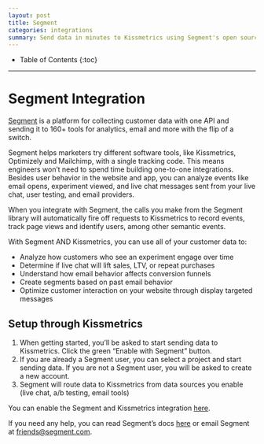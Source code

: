```yaml
---
layout: post
title: Segment
categories: integrations
summary: Send data in minutes to Kissmetrics using Segment's open source libraries
---
```

* Table of Contents
{:toc}
* * *

# Segment Integration

[Segment](https://segment.com/?utm_source=kissmetrics.com&utm_medium=docs&utm_campaign=partners) is a platform for collecting customer data with one API and sending it to 160+ tools for analytics, email and more with the flip of a switch.

Segment helps marketers try different software tools, like Kissmetrics, Optimizely and Mailchimp, with a single tracking code. This means engineers won’t need to spend time building one-to-one integrations. Besides user behavior in the website and app, you can analyze events like email opens, experiment viewed, and live chat messages sent from your live chat, user testing, and email providers.

When you integrate with Segment, the calls you make from the Segment library will automatically fire off requests to Kissmetrics to record events, track page views and identify users, among other semantic events.

With Segment AND Kissmetrics, you can use all of your customer data to:
 - Analyze how customers who see an experiment engage over time
 - Determine if live chat will lift sales, LTV, or repeat purchases
 - Understand how email behavior affects conversion funnels
 - Create segments based on past email behavior
 - Optimize customer interaction on your website through display targeted messages

## Setup through Kissmetrics

 1. When getting started, you’ll be asked to start sending data to Kissmetrics. Click the green “Enable with Segment” button.
 2. If you are already a Segment user, you can select a project and start sending data. If you are not a Segment user, you will be asked to create a new account. 
 3. Segment will route data to Kissmetrics from data sources you enable (live chat, a/b testing, email tools)

You can enable the Segment and Kissmetrics integration [here](https://app.kissmetrics.com/get-started).

If you need any help, you can read Segment’s docs [here](https://segment.com/docs/integrations/kissmetrics/?utm_source=kissmetrics.com&utm_medium=docs&utm_campaign=partners) or email Segment at [friends@segment.com](mailto:friends@segment.com).
